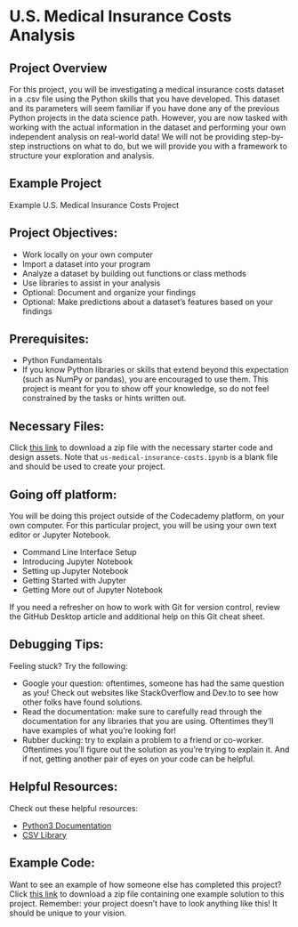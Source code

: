 
# U.S. Medical Insurance Costs Analysis

## Project Overview

For this project, you will be investigating a medical insurance costs dataset in a .csv file using the Python skills that you have developed. This dataset and its parameters will seem familiar if you have done any of the previous Python projects in the data science path. However, you are now tasked with working with the actual information in the dataset and performing your own independent analysis on real-world data! We will not be providing step-by-step instructions on what to do, but we will provide you with a framework to structure your exploration and analysis.

## Example Project
Example U.S. Medical Insurance Costs Project

## Project Objectives:
- Work locally on your own computer
- Import a dataset into your program
- Analyze a dataset by building out functions or class methods
- Use libraries to assist in your analysis
- Optional: Document and organize your findings
- Optional: Make predictions about a dataset’s features based on your findings

## Prerequisites:
- Python Fundamentals
- If you know Python libraries or skills that extend beyond this expectation (such as NumPy or pandas), you are encouraged to use them. This project is meant for you to show off your knowledge, so do not feel constrained by the tasks or hints written out.

## Necessary Files:
Click [this link](https://content.codecademy.com/PRO/paths/data-science/python-portfolio-project-starter-files.zip?_gl=1*16quab*_gcl_au*NTEwNzU2OTkwLjE3NDYxMDUyNjk.*_ga*MTc5MTQ4OTgwMy4xNzMwMzc2Mzgy*_ga_3LRZM6TM9L*czE3NDcwNTMyMDYkbzEwMCRnMSR0MTc0NzA1MzIxNyRqNDkkbDAkaDA.) to download a zip file with the necessary starter code and design assets. Note that `us-medical-insurance-costs.ipynb` is a blank file and should be used to create your project.

## Going off platform:
You will be doing this project outside of the Codecademy platform, on your own computer. For this particular project, you will be using your own text editor or Jupyter Notebook.
- Command Line Interface Setup
- Introducing Jupyter Notebook
- Setting up Jupyter Notebook
- Getting Started with Jupyter
- Getting More out of Jupyter Notebook

If you need a refresher on how to work with Git for version control, review the GitHub Desktop article and additional help on this Git cheat sheet.

## Debugging Tips:
Feeling stuck? Try the following:
- Google your question: oftentimes, someone has had the same question as you! Check out websites like StackOverflow and Dev.to to see how other folks have found solutions.
- Read the documentation: make sure to carefully read through the documentation for any libraries that you are using. Oftentimes they’ll have examples of what you’re looking for!
- Rubber ducking: try to explain a problem to a friend or co-worker. Oftentimes you’ll figure out the solution as you’re trying to explain it. And if not, getting another pair of eyes on your code can be helpful.

## Helpful Resources:
Check out these helpful resources:
- [Python3 Documentation](https://docs.python.org/3/)
- [CSV Library](https://docs.python.org/3/library/csv.html)

## Example Code:
Want to see an example of how someone else has completed this project? Click [this link](https://content.codecademy.com/PRO/paths/data-science/python-portfolio-example-solution.zip?_gl=1*145xn6c*_gcl_au*NTEwNzU2OTkwLjE3NDYxMDUyNjk.*_ga*MTc5MTQ4OTgwMy4xNzMwMzc2Mzgy*_ga_3LRZM6TM9L*czE3NDcwNDMwOTQkbzk5JGcxJHQxNzQ3MDQ0MTE0JGo2MCRsMCRoMA..) to download a zip file containing one example solution to this project. Remember: your project doesn’t have to look anything like this! It should be unique to your vision.

